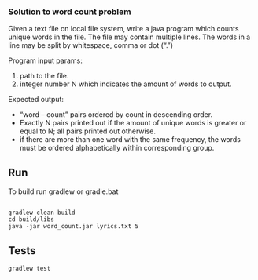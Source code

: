### Solution to word count problem
Given a text file on local file system, write a java program which counts unique words in the file. The file may contain multiple lines. 
The words in a line may be split by whitespace, comma or dot (“.”)

Program input params: 
1. path to the file.
2. integer number N which indicates the amount of words to output.

Expected output:

* “word – count”  pairs ordered by count in descending order.
* Exactly N pairs printed out if the amount of unique words is greater or equal to N; all pairs printed out otherwise.
* if there are more than one word with the same frequency, the words must be ordered alphabetically within corresponding group.


## Run
To build run gradlew or gradle.bat
````

gradlew clean build
cd build/libs
java -jar word_count.jar lyrics.txt 5

````


## Tests


````
gradlew test

````